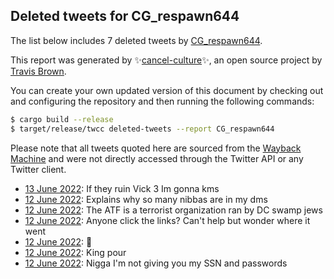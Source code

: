 ## Deleted tweets for CG_respawn644

The list below includes 7 deleted tweets by
[CG_respawn644](https://twitter.com/CG_respawn644).



This report was generated by ✨[cancel-culture](https://github.com/travisbrown/cancel-culture)✨,
an open source project by [Travis Brown](https://twitter.com/travisbrown).

You can create your own updated version of this document by checking out and configuring the
repository and then running the following commands:

```bash
$ cargo build --release
$ target/release/twcc deleted-tweets --report CG_respawn644
```

Please note that all tweets quoted here are sourced from the
[Wayback Machine](https://web.archive.org) and were not directly accessed through the Twitter API or
any Twitter client.

* [13 June 2022](https://web.archive.org/web/20220613003614/https://twitter.com/CG_respawn644/status/1536145326696017922): If they ruin Vick 3 Im gonna kms <!--1536145326696017922-->
* [12 June 2022](https://web.archive.org/web/20220612193048/https://twitter.com/CG_respawn644/status/1536068306452500480): Explains why so many nibbas are in my dms <!--1536068306452500480-->
* [12 June 2022](https://web.archive.org/web/20220612190135/https://twitter.com/CG_respawn644/status/1536061061949964289): The ATF is a terrorist organization ran by DC swamp jews <!--1536061061949964289-->
* [12 June 2022](https://web.archive.org/web/20220612185644/https://twitter.com/CG_respawn644/status/1536059841113993219): Anyone click the links? Can't help but wonder where it went <!--1536059841113993219-->
* [12 June 2022](https://web.archive.org/web/20220612184414/https://twitter.com/CG_respawn644/status/1536056603501154304): 👋 <!--1536056603501154304-->
* [12 June 2022](https://web.archive.org/web/20220612180412/https://twitter.com/CG_respawn644/status/1536046539755380736): King pour <!--1536046539755380736-->
* [12 June 2022](https://web.archive.org/web/20220612180110/https://twitter.com/CG_respawn644/status/1536045721132093444): Nigga I'm not giving you my SSN and passwords <!--1536045721132093444-->
